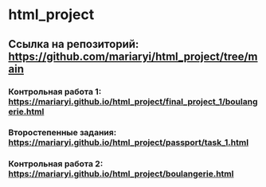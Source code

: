 # html_project
## Ссылка на репозиторий: https://github.com/mariaryi/html_project/tree/main
### Контрольная работа 1: https://mariaryi.github.io/html_project/final_project_1/boulangerie.html
### Второстепенные задания: https://mariaryi.github.io/html_project/passport/task_1.html
### Контрольная работа 2: https://mariaryi.github.io/html_project/boulangerie.html
